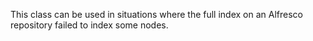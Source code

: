 This class can be used in situations where the full index on an Alfresco repository failed to index some nodes.
